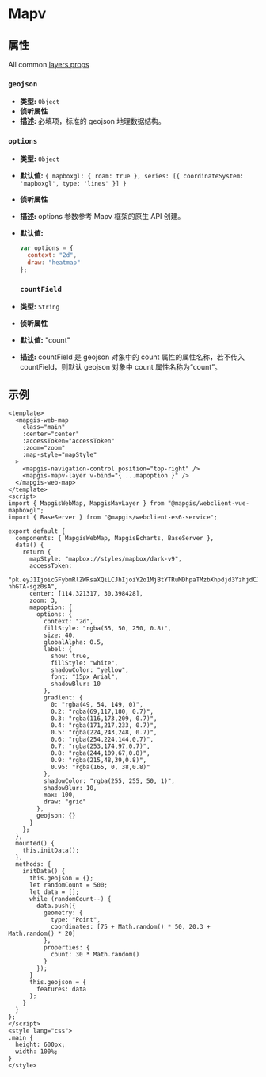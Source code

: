 # Mapv

## 属性

All common [layers props](/zh/api/Layers/README.md#props)

### `geojson`

- **类型:** `Object`
- **侦听属性**
- **描述:** 必填项，标准的 geojson 地理数据结构。

### `options`

- **类型:** `Object`
- **默认值:** `{ mapboxgl: { roam: true }, series: [{ coordinateSystem: 'mapboxgl', type: 'lines' }] }`
- **侦听属性**
- **描述:** options 参数参考 Mapv 框架的原生 API 创建。
- **默认值:**

  ```js
  var options = {
    context: "2d",
    draw: "heatmap"
  };
  ```

  ### `countField`

- **类型:** `String`
- **侦听属性**
- **默认值:** "count"
- **描述:** countField 是 geojson 对象中的 count 属性的属性名称，若不传入 countField，则默认 geojson 对象中 count 属性名称为“count”。

## 示例

```vue
<template>
  <mapgis-web-map
    class="main"
    :center="center"
    :accessToken="accessToken"
    :zoom="zoom"
    :map-style="mapStyle"
  >
    <mapgis-navigation-control position="top-right" />
    <mapgis-mapv-layer v-bind="{ ...mapoption }" />
  </mapgis-web-map>
</template>
<script>
import { MapgisWebMap, MapgisMavLayer } from "@mapgis/webclient-vue-mapboxgl";
import { BaseServer } from "@mapgis/webclient-es6-service";

export default {
  components: { MapgisWebMap, MapgisEcharts, BaseServer },
  data() {
    return {
      mapStyle: "mapbox://styles/mapbox/dark-v9",
      accessToken:
        "pk.eyJ1IjoicGFybmRlZWRsaXQiLCJhIjoiY2o1MjBtYTRuMDhpaTMzbXhpdjd3YzhjdCJ9.sCoubaHF9-nhGTA-sgz0sA",
      center: [114.321317, 30.398428],
      zoom: 3,
      mapoption: {
        options: {
          context: "2d",
          fillStyle: "rgba(55, 50, 250, 0.8)",
          size: 40,
          globalAlpha: 0.5,
          label: {
            show: true,
            fillStyle: "white",
            shadowColor: "yellow",
            font: "15px Arial",
            shadowBlur: 10
          },
          gradient: {
            0: "rgba(49, 54, 149, 0)",
            0.2: "rgba(69,117,180, 0.7)",
            0.3: "rgba(116,173,209, 0.7)",
            0.4: "rgba(171,217,233, 0.7)",
            0.5: "rgba(224,243,248, 0.7)",
            0.6: "rgba(254,224,144,0.7)",
            0.7: "rgba(253,174,97,0.7)",
            0.8: "rgba(244,109,67,0.8)",
            0.9: "rgba(215,48,39,0.8)",
            0.95: "rgba(165, 0, 38,0.8)"
          },
          shadowColor: "rgba(255, 255, 50, 1)",
          shadowBlur: 10,
          max: 100,
          draw: "grid"
        },
        geojson: {}
      }
    };
  },
  mounted() {
    this.initData();
  },
  methods: {
    initData() {
      this.geojson = {};
      let randomCount = 500;
      let data = [];
      while (randomCount--) {
        data.push({
          geometry: {
            type: "Point",
            coordinates: [75 + Math.random() * 50, 20.3 + Math.random() * 20]
          },
          properties: {
            count: 30 * Math.random()
          }
        });
      }
      this.geojson = {
        features: data
      };
    }
  }
};
</script>
<style lang="css">
.main {
  height: 600px;
  width: 100%;
}
</style>
```
